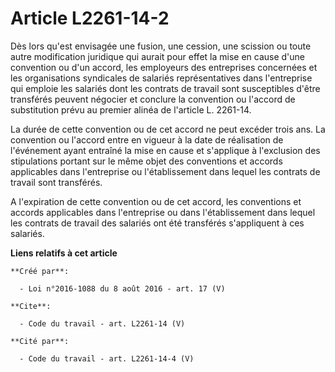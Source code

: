 # Article L2261-14-2

Dès lors qu'est envisagée une fusion, une cession, une scission ou toute autre modification juridique qui aurait pour effet
la mise en cause d'une convention ou d'un accord, les employeurs des entreprises concernées et les organisations syndicales
de salariés représentatives dans l'entreprise qui emploie les salariés dont les contrats de travail sont susceptibles d'être
transférés peuvent négocier et conclure la convention ou l'accord de substitution prévu au premier alinéa de l'article L.
2261-14. 

La durée de cette convention ou de cet accord ne peut excéder trois ans. La convention ou l'accord entre en vigueur à la date
de réalisation de l'événement ayant entraîné la mise en cause et s'applique à l'exclusion des stipulations portant sur le
même objet des conventions et accords applicables dans l'entreprise ou l'établissement dans lequel les contrats de travail
sont transférés. 

A l'expiration de cette convention ou de cet accord, les conventions et accords applicables dans l'entreprise ou dans
l'établissement dans lequel les contrats de travail des salariés ont été transférés s'appliquent à ces salariés.

**Liens relatifs à cet article**

	**Créé par**:

	  - Loi n°2016-1088 du 8 août 2016 - art. 17 (V)

	**Cite**:

	  - Code du travail - art. L2261-14 (V)

	**Cité par**:

	  - Code du travail - art. L2261-14-4 (V)
